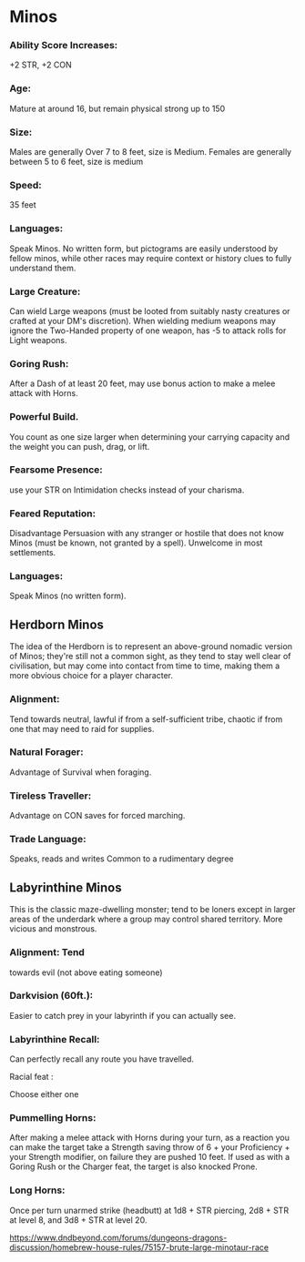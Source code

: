 # Minos

### Ability Score Increases: 
+2 STR, +2 CON
### Age: 
Mature at around 16, but remain physical strong up to 150
### Size: 
Males are generally Over 7 to 8 feet, size is Medium.
Females are generally between 5 to 6 feet, size is medium
### Speed: 
35 feet
### Languages: 
Speak Minos. No written form, but pictograms are easily understood by fellow minos, while other races may require context or history clues to fully understand them.
### Large Creature: 
Can wield Large weapons (must be looted from suitably nasty creatures or crafted at your DM's discretion). 
When wielding medium weapons may ignore the Two-Handed property of one weapon, has -5 to attack rolls for Light weapons.
### Goring Rush: 
After a Dash of at least 20 feet, may use bonus action to make a melee attack with Horns.
### Powerful Build. 
You count as one size larger when determining your carrying capacity and the weight you can push, drag, or lift.
### Fearsome Presence: 
use your STR on Intimidation checks instead of your charisma.
### Feared Reputation: 
Disadvantage Persuasion with any stranger or hostile that does not know Minos (must be known, not granted by a spell). 
Unwelcome in most settlements.
### Languages: 
Speak Minos (no written form).



## Herdborn Minos

The idea of the Herdborn is to represent an above-ground nomadic version of Minos; they're still not a common sight, as they tend to stay well clear of civilisation, but may come into contact from time to time, making them a more obvious choice for a player character.

### Alignment: 
Tend towards neutral, lawful if from a self-sufficient tribe, chaotic if from one that may need to raid for supplies.
### Natural Forager: 
Advantage of Survival when foraging.
### Tireless Traveller: 
Advantage on CON saves for forced marching.
###  Trade Language: 
Speaks, reads and writes Common to a rudimentary degree

## Labyrinthine Minos

This is the classic maze-dwelling monster; tend to be loners except in larger areas of the underdark where a group may control shared territory. More vicious and monstrous.

### Alignment: Tend 
towards evil (not above eating someone)
### Darkvision (60ft.): 
Easier to catch prey in your labyrinth if you can actually see.
### Labyrinthine Recall: 
Can perfectly recall any route you have travelled.


Racial feat : 

Choose either one

### Pummelling Horns: 
After making a melee attack with Horns during your turn, as a reaction you can make the target take a Strength saving throw of 6 + your Proficiency + your Strength modifier, on failure they are pushed 10 feet. If used as with a Goring Rush or the Charger feat, the target is also knocked Prone.
### Long Horns: 
Once per turn unarmed strike (headbutt) at 1d8 + STR piercing, 2d8 + STR at level 8, and 3d8 + STR at level 20.

https://www.dndbeyond.com/forums/dungeons-dragons-discussion/homebrew-house-rules/75157-brute-large-minotaur-race
